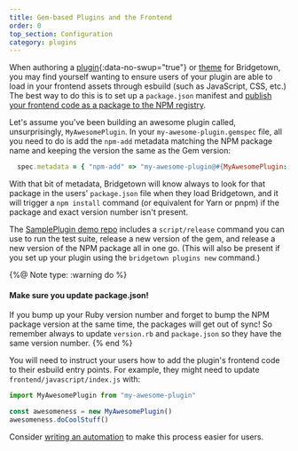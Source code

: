 ```yaml
---
title: Gem-based Plugins and the Frontend
order: 0
top_section: Configuration
category: plugins
---
```


When authoring a [plugin](/docs/plugins#creating-a-gem){:data-no-swup="true"}
or [theme](/docs/themes) for Bridgetown, you may find
yourself wanting to ensure users of your plugin are able to load in your
frontend assets through esbuild (such as JavaScript, CSS, etc.) The best way to
do this is to set up a `package.json` manifest and [publish your frontend code as a package to the NPM registry](https://docs.npmjs.com/creating-node-js-modules#create-the-file-that-will-be-loaded-when-your-module-is-required-by-another-application).

Let's assume you've been building an awesome plugin called, unsurprisingly,
`MyAwesomePlugin`. In your `my-awesome-plugin.gemspec` file, all you need to do is
add the `npm-add` metadata matching the NPM package name and keeping the version
the same as the Gem version:

```ruby
  spec.metadata = { "npm-add" => "my-awesome-plugin@#{MyAwesomePlugin::VERSION}" }
```

With that bit of metadata, Bridgetown will know always to look for that package in
the users' `package.json` file when they load Bridgetown, and it will trigger a
`npm install` command (or equivalent for Yarn or pnpm) if the package and exact version number isn't present.

The [SamplePlugin demo repo](https://github.com/bridgetownrb/bridgetown-sample-plugin)
includes a `script/release` command you can use to run the test suite, release a
new version of the gem, and release a new version of the NPM package all in one
go. (This will also be present if you set up your plugin using the `bridgetown plugins new` command.)

{%@ Note type: :warning do %}
  #### Make sure you update package.json!

  If you bump up your Ruby version number and forget to bump the NPM package version at the same time, the packages will get out of sync! So remember always to update `version.rb` and `package.json` so they have the same version number.
{% end %}

You will need to instruct your users how to add the plugin's frontend code to their
esbuild entry points. For example, they might need to update `frontend/javascript/index.js` with:

```js
import MyAwesomePlugin from "my-awesome-plugin"

const awesomeness = new MyAwesomePlugin()
awesomeness.doCoolStuff()
```

Consider [writing an automation](/docs/automations) to make this process
easier for users.
